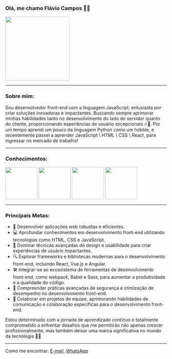 ### **Olá, me chamo Flávio Campos** 👋🏽
<img src="https://github.com/FlavioCamposs/FlavioCamposs/assets/155656601/2f63d3b8-4e8e-4801-a16c-ec94da545868" widht="200" height="200"/>

---

### **Sobre mim:**
Sou desenvolvedor front-end com a linguagem JavaScript, entusiasta por criar soluções inovadoras e impactantes. Buscando sempre aprimorar minhas habilidades tanto no desenvolvimento do lado do servidor quanto do cliente, proporcionando experiências de usuário excepcionais 🔥🚀. Por um tempo aprendi um pouco da linguagem Python como um hobbie, e recentemente passei a aprender JavaScript \ HTML \ CSS \ React, para ingressar no mercado de trabalho!

---

### **Conhecimentos:**

<img src="https://cdn.jsdelivr.net/gh/devicons/devicon@latest/icons/javascript/javascript-original.svg" widht="100" height="100"/> <img src="https://cdn.jsdelivr.net/gh/devicons/devicon@latest/icons/html5/html5-original-wordmark.svg" widht="100" height="100"/> <img src="https://cdn.jsdelivr.net/gh/devicons/devicon@latest/icons/css3/css3-original-wordmark.svg" widht="100" height="100"/> <img src="https://cdn.jsdelivr.net/gh/devicons/devicon@latest/icons/react/react-original-wordmark.svg" widht="100" height="100"/>


---

### **Principais Metas:**
- 🚀 Desenvolver aplicações web robustas e eficientes.
- 💻 Aprofundar conhecimentos em desenvolvimento front-end utilizando tecnologias como HTML, CSS e JavaScript.
- 🎨 Dominar técnicas avançadas de design e usabilidade para criar experiências de usuário impactantes.
- 🔍 Explorar frameworks e bibliotecas modernas para o desenvolvimento front-end, incluindo React, Vue.js e Angular.
- 🛠️ Integrar-se ao ecossistema de ferramentas de desenvolvimento front-end, como webpack, Babel e Sass, para aumentar a produtividade e a qualidade do código.
- 🔐 Compreender práticas avançadas de segurança e otimização de desempenho no desenvolvimento front-end.
- 🤝 Colaborar em projetos de equipe, aprimorando habilidades de comunicação e colaboração específicas para o desenvolvimento front-end.

Estou determinado com a jornada de aprendizado contínuo e totalmente comprometido a enfrentar desafios que me permitirão não apenas crescer profissionalmente, mas também deixar uma marca significativa no mundo da tecnologia 🚀💪

---

Como me encontrar: [E-mail](mailto:flaviobatista2022@hotmail.com), <a href="https://wa.me/87991122454">WhatsApp</a>

